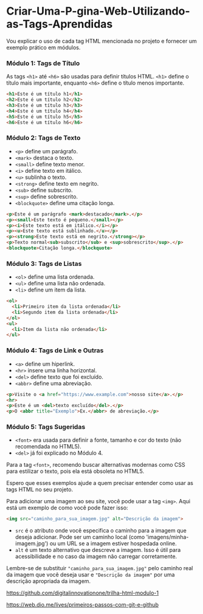 # Criar-Uma-P-gina-Web-Utilizando-as-Tags-Aprendidas

Vou explicar o uso de cada tag HTML mencionada no projeto e fornecer um exemplo prático em módulos.

### Módulo 1: Tags de Título
As tags `<h1>` até `<h6>` são usadas para definir títulos HTML. `<h1>` define o título mais importante, enquanto `<h6>` define o título menos importante.

```html
<h1>Este é um título h1</h1>
<h2>Este é um título h2</h2>
<h3>Este é um título h3</h3>
<h4>Este é um título h4</h4>
<h5>Este é um título h5</h5>
<h6>Este é um título h6</h6>
```

### Módulo 2: Tags de Texto
- `<p>` define um parágrafo.
- `<mark>` destaca o texto.
- `<small>` define texto menor.
- `<i>` define texto em itálico.
- `<u>` sublinha o texto.
- `<strong>` define texto em negrito.
- `<sub>` define subscrito.
- `<sup>` define sobrescrito.
- `<blockquote>` define uma citação longa.

```html
<p>Este é um parágrafo <mark>destacado</mark>.</p>
<p><small>Este texto é pequeno.</small></p>
<p><i>Este texto está em itálico.</i></p>
<p><u>Este texto está sublinhado.</u></p>
<p><strong>Este texto está em negrito.</strong></p>
<p>Texto normal<sub>subscrito</sub> e <sup>sobrescrito</sup>.</p>
<blockquote>Citação longa.</blockquote>
```

### Módulo 3: Tags de Listas
- `<ol>` define uma lista ordenada.
- `<ul>` define uma lista não ordenada.
- `<li>` define um item da lista.

```html
<ol>
  <li>Primeiro item da lista ordenada</li>
  <li>Segundo item da lista ordenada</li>
</ol>
<ul>
  <li>Item da lista não ordenada</li>
</ul>
```

### Módulo 4: Tags de Link e Outras
- `<a>` define um hiperlink.
- `<hr>` insere uma linha horizontal.
- `<del>` define texto que foi excluído.
- `<abbr>` define uma abreviação.

```html
<p>Visite o <a href="https://www.example.com">nosso site</a>.</p>
<hr>
<p>Este é um <del>texto excluído</del>.</p>
<p>O <abbr title="Exemplo">Ex.</abbr> de abreviação.</p>
```

### Módulo 5: Tags Sugeridas
- `<font>` era usada para definir a fonte, tamanho e cor do texto (não recomendada no HTML5).
- `<del>` já foi explicado no Módulo 4.

Para a tag `<font>`, recomendo buscar alternativas modernas como CSS para estilizar o texto, pois ela está obsoleta no HTML5.

Espero que esses exemplos ajude a quem precisar entender como usar as tags HTML no seu projeto.

Para adicionar uma imagem ao seu site, você pode usar a tag `<img>`. Aqui está um exemplo de como você pode fazer isso:

```html
<img src="caminho_para_sua_imagem.jpg" alt="Descrição da imagem">
```

- `src` é o atributo onde você especifica o caminho para a imagem que deseja adicionar. Pode ser um caminho local (como 'imagens/minha-imagem.jpg') ou um URL se a imagem estiver hospedada online.
- `alt` é um texto alternativo que descreve a imagem. Isso é útil para acessibilidade e no caso da imagem não carregar corretamente.

Lembre-se de substituir `"caminho_para_sua_imagem.jpg"` pelo caminho real da imagem que você deseja usar e `"Descrição da imagem"` por uma descrição apropriada da imagem.

https://github.com/digitalinnovationone/trilha-html-modulo-1

https://web.dio.me/lives/primeiros-passos-com-git-e-github
